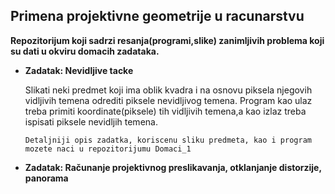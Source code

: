 ## Primena projektivne geometrije u racunarstvu

**Repozitorijum koji sadrzi resanja(programi,slike) zanimljivih problema koji su dati u okviru domacih zadataka.**


- **Zadatak: Nevidljive tacke**

    Slikati neki predmet koji ima oblik kvadra i na osnovu piksela njegovih vidljivih temena odrediti piksele nevidljivog temena.
    Program kao ulaz treba primiti koordinate(piksele) tih vidljivih temena,a kao izlaz treba ispisati piksele nevidljih temena.
    
    `Detaljniji opis zadatka, koriscenu sliku predmeta, kao i program mozete naci u repozitorijumu Domaci_1`
    
- **Zadatak:  Računanje projektivnog preslikavanja, otklanjanje distorzije, panorama**

